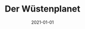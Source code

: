 ---
title: "Der Wüstenplanet"
authors: 
- "Frank Herbert"
genres:
    - "scifi"
    - "fiction"
date: "2021-01-01"
rating: 0
recommend: false
in_progress: true
---